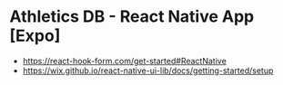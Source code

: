 # Athletics DB - React Native App [Expo]

- https://react-hook-form.com/get-started#ReactNative
- https://wix.github.io/react-native-ui-lib/docs/getting-started/setup
